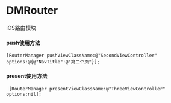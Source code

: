 # DMRouter
iOS路由模块
#### push使用方法

``` 
[RouterManager pushViewClassName:@"SecondViewController" options:@{@"NavTitle":@"第二个页"}];
```
#### present使用方法

```
 [RouterManager presentViewClassName:@"ThreeViewController" options:nil];
```

